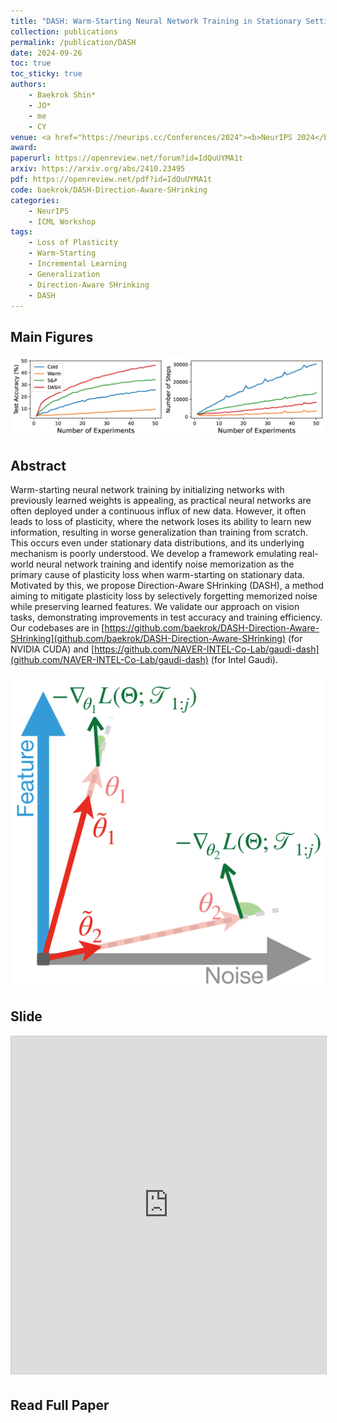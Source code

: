 ```yaml
---
title: "DASH: Warm-Starting Neural Network Training in Stationary Settings without Loss of Plasticity"
collection: publications
permalink: /publication/DASH
date: 2024-09-26
toc: true
toc_sticky: true
authors:
    - Baekrok Shin*
    - JO*
    - me
    - CY
venue: <a href="https://neurips.cc/Conferences/2024"><b>NeurIPS 2024</b></a> (Short version at ICML 2024 Workshop on <a href="https://want-ai-hpc.github.io/icml2024/about/">Advancing Neural Network Training (WANT)</a>)
award: 
paperurl: https://openreview.net/forum?id=IdQuUYMA1t 
arxiv: https://arxiv.org/abs/2410.23495
pdf: https://openreview.net/pdf?id=IdQuUYMA1t
code: baekrok/DASH-Direction-Aware-SHrinking
categories: 
    - NeurIPS
    - ICML Workshop
tags:
    - Loss of Plasticity
    - Warm-Starting
    - Incremental Learning
    - Generalization
    - Direction-Aware SHrinking
    - DASH
---
```

<!-- markdownlint-disable MD033 -->

## Main Figures

![DASH_imagenet](../assets/img/dash/imagenet_Intro.png)

## Abstract

Warm-starting neural network training by initializing networks with previously learned weights is appealing, as practical neural networks are often deployed under a continuous influx of new data. However, it often leads to loss of plasticity, where the network loses its ability to learn new information, resulting in worse generalization than training from scratch. This occurs even under stationary data distributions, and its underlying mechanism is poorly understood. We develop a framework emulating real-world neural network training and identify noise memorization as the primary cause of plasticity loss when warm-starting on stationary data. Motivated by this, we propose Direction-Aware SHrinking (DASH), a method aiming to mitigate plasticity loss by selectively forgetting memorized noise while preserving learned features. We validate our approach on vision tasks, demonstrating improvements in test accuracy and training efficiency.
Our codebases are in [https://github.com/baekrok/DASH-Direction-Aware-SHrinking](github.com/baekrok/DASH-Direction-Aware-SHrinking) (for NVIDIA CUDA) and [https://github.com/NAVER-INTEL-Co-Lab/gaudi-dash](github.com/NAVER-INTEL-Co-Lab/gaudi-dash) (for Intel Gaudi).

![DASH_main](../assets/img/dash/DASH_mainfig.png)

## Slide

<iframe src="https://www.slideshare.net/slideshow/embed_code/key/DSrDuALzQls5w5" width="960" height="540" frameborder="0" marginwidth="0" marginheight="0" scrolling="no" style="border:1px solid #CCC; border-width:1px; margin-bottom:5px; max-width: 100%;" allowfullscreen> </iframe> <div style="margin-bottom:5px"> </div>

## Read Full Paper

<object data="{{ page.pdf }}" width="960" height="1000" type='application/pdf'></object>
